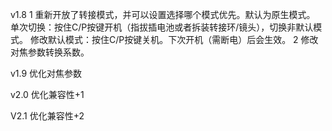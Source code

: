 v1.8 
1 重新开放了转接模式，并可以设置选择哪个模式优先。默认为原生模式。
单次切换：按住C/P按键开机（指拔插电池或者拆装转接环/镜头），切换非默认模式。
修改默认模式：按住C/P按键关机。下次开机（需断电）后会生效。
2 修改对焦参数转换系数。

 v1.9
优化对焦参数

v2.0
优化兼容性+1

V2.1
优化兼容性+2
